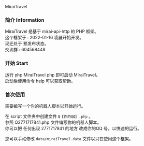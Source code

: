 <div >
MiraiTravel
</div>

### 简介 Information
MiraiTravel 是基于 mirai-api-http 的 PHP 框架。</br>
这个框架于 : 2022-01-16 凌晨开始开发。</br>
现还处于 预发布状态。 </br>
交流群 : 604568448 </br>

### 开始 Start
运行 php MiraiTravel.php 即可启动 MiraiTravel。</br>
启动后使用命令 help 可以获取帮助。</br>

### 首次使用 
需要编写一个你的机器人脚本以开始运行。</br>

在 script 文件夹中创建文件 ``Q【你的QQ】.php`` 。 </br>
参照 Q2771717841.php 文件编写你的机器人脚本。</br>
你可以把 任何出现 2771717841 的地方 改成你的QQ 号。以快速的运行。</br>

您可以手动修改 ``data/miraiTravel.data`` 文件以只在使用这个框架。</br>




 








